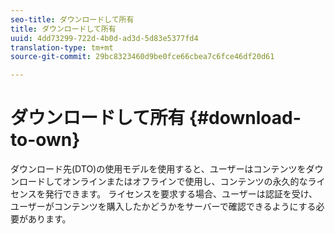 ```yaml
---
seo-title: ダウンロードして所有
title: ダウンロードして所有
uuid: 4dd73299-722d-4b0d-ad3d-5d83e5377fd4
translation-type: tm+mt
source-git-commit: 29bc8323460d9be0fce66cbea7c6fce46df20d61

---
```



# ダウンロードして所有 {#download-to-own}

ダウンロード先(DTO)の使用モデルを使用すると、ユーザーはコンテンツをダウンロードしてオンラインまたはオフラインで使用し、コンテンツの永久的なライセンスを発行できます。 ライセンスを要求する場合、ユーザーは認証を受け、ユーザーがコンテンツを購入したかどうかをサーバーで確認できるようにする必要があります。

